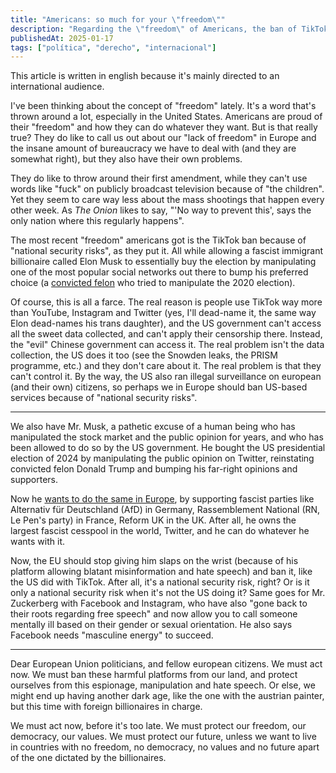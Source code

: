 ```yaml
---
title: "Americans: so much for your \"freedom\""
description: "Regarding the \"freedom\" of Americans, the ban of TikTok, and whether Europe should follow suit"
publishedAt: 2025-01-17
tags: ["política", "derecho", "internacional"]
---
```


<div class="note" role="alert">
    This article is written in english because it's mainly directed to an international audience.
</div>

I've been thinking about the concept of "freedom" lately. It's a word that's thrown around a lot, especially in the United States. Americans are proud of their "freedom" and how they can do whatever they want. But is that really true? They do like to call us out about our "lack of freedom" in Europe and the insane amount of bureaucracy we have to deal with (and they are somewhat right), but they also have their own problems.

They do like to throw around their first amendment, while they can't use words like "fuck" on publicly broadcast television because of "the children". Yet they seem to care way less about the mass shootings that happen every other week. As _The Onion_ likes to say, "'No way to prevent this', says the only nation where this regularly happens".

The most recent "freedom" americans got is the TikTok ban because of "national security risks", as they put it. All while allowing a fascist immigrant billionaire called Elon Musk to essentially buy the election by manipulating one of the most popular social networks out there to bump his preferred choice (a [convicted felon](https://www.bbc.com/news/articles/c2qqnxnwl7wo) who tried to manipulate the 2020 election).

Of course, this is all a farce. The real reason is people use TikTok way more than YouTube, Instagram and Twitter (yes, I'll dead-name it, the same way Elon dead-names his trans daughter), and the US government can't access all the sweet data collected, and can't apply their censorship there. Instead, the "evil" Chinese government can access it. The real problem isn't the data collection, the US does it too (see the Snowden leaks, the PRISM programme, etc.) and they don't care about it. The real problem is that they can't control it. By the way, the US also ran illegal surveillance on european (and their own) citizens, so perhaps we in Europe should ban US-based services because of "national security risks".

---

We also have Mr. Musk, a pathetic excuse of a human being who has manipulated the stock market and the public opinion for years, and who has been allowed to do so by the US government. He bought the US presidential election of 2024 by manipulating the public opinion on Twitter, reinstating convicted felon Donald Trump and bumping his far-right opinions and supporters.

Now he [wants to do the same in Europe](https://eu.usatoday.com/story/news/world/2025/01/08/elon-musk-european-politics/77503561007/), by supporting fascist parties like Alternativ für Deutschland (AfD) in Germany, Rassemblement National (RN, Le Pen's party) in France, Reform UK in the UK. After all, he owns the largest fascist cesspool in the world, Twitter, and he can do whatever he wants with it.

Now, the EU should stop giving him slaps on the wrist (because of his platform allowing blatant misinformation and hate speech) and ban it, like the US did with TikTok. After all, it's a national security risk, right? Or is it only a national security risk when it's not the US doing it? Same goes for Mr. Zuckerberg with Facebook and Instagram, who have also "gone back to their roots regarding free speech" and now allow you to call someone mentally ill based on their gender or sexual orientation. He also says Facebook needs "masculine energy" to succeed.

---

Dear European Union politicians, and fellow european citizens. We must act now. We must ban these harmful platforms from our land, and protect ourselves from this espionage, manipulation and hate speech. Or else, we might end up having another dark age, like the one with the austrian painter, but this time with foreign billionaires in charge.

We must act now, before it's too late. We must protect our freedom, our democracy, our values. We must protect our future, unless we want to live in countries with no freedom, no democracy, no values and no future apart of the one dictated by the billionaires.

